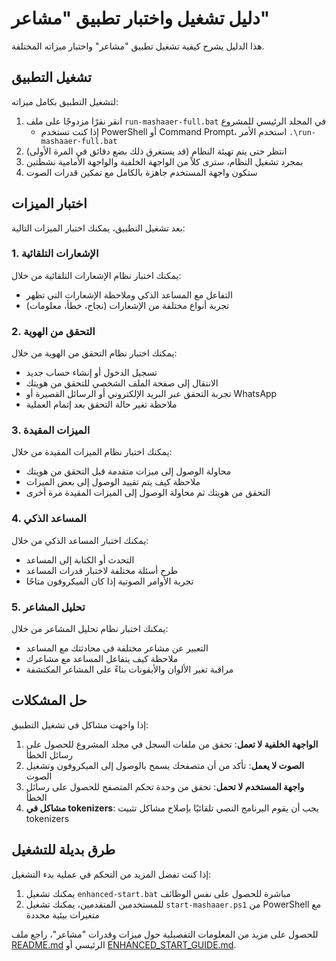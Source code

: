 # دليل تشغيل واختبار تطبيق "مشاعر"

هذا الدليل يشرح كيفية تشغيل تطبيق "مشاعر" واختبار ميزاته المختلفة.

## تشغيل التطبيق

لتشغيل التطبيق بكامل ميزاته:

1. انقر نقرًا مزدوجًا على ملف `run-mashaaer-full.bat` في المجلد الرئيسي للمشروع
   - إذا كنت تستخدم PowerShell أو Command Prompt، استخدم الأمر `.\run-mashaaer-full.bat`
2. انتظر حتى يتم تهيئة النظام (قد يستغرق ذلك بضع دقائق في المرة الأولى)
3. بمجرد تشغيل النظام، سترى كلاً من الواجهة الخلفية والواجهة الأمامية نشطتين
4. ستكون واجهة المستخدم جاهزة بالكامل مع تمكين قدرات الصوت

## اختبار الميزات

بعد تشغيل التطبيق، يمكنك اختبار الميزات التالية:

### 1. الإشعارات التلقائية

يمكنك اختبار نظام الإشعارات التلقائية من خلال:
- التفاعل مع المساعد الذكي وملاحظة الإشعارات التي تظهر
- تجربة أنواع مختلفة من الإشعارات (نجاح، خطأ، معلومات)

### 2. التحقق من الهوية

يمكنك اختبار نظام التحقق من الهوية من خلال:
- تسجيل الدخول أو إنشاء حساب جديد
- الانتقال إلى صفحة الملف الشخصي للتحقق من هويتك
- تجربة التحقق عبر البريد الإلكتروني أو الرسائل القصيرة أو WhatsApp
- ملاحظة تغير حالة التحقق بعد إتمام العملية

### 3. الميزات المقيدة

يمكنك اختبار نظام الميزات المقيدة من خلال:
- محاولة الوصول إلى ميزات متقدمة قبل التحقق من هويتك
- ملاحظة كيف يتم تقييد الوصول إلى بعض الميزات
- التحقق من هويتك ثم محاولة الوصول إلى الميزات المقيدة مرة أخرى

### 4. المساعد الذكي

يمكنك اختبار المساعد الذكي من خلال:
- التحدث أو الكتابة إلى المساعد
- طرح أسئلة مختلفة لاختبار قدرات المساعد
- تجربة الأوامر الصوتية إذا كان الميكروفون متاحًا

### 5. تحليل المشاعر

يمكنك اختبار نظام تحليل المشاعر من خلال:
- التعبير عن مشاعر مختلفة في محادثتك مع المساعد
- ملاحظة كيف يتفاعل المساعد مع مشاعرك
- مراقبة تغير الألوان والأيقونات بناءً على المشاعر المكتشفة

## حل المشكلات

إذا واجهت مشاكل في تشغيل التطبيق:

1. **الواجهة الخلفية لا تعمل**: تحقق من ملفات السجل في مجلد المشروع للحصول على رسائل الخطأ
2. **الصوت لا يعمل**: تأكد من أن متصفحك يسمح بالوصول إلى الميكروفون وتشغيل الصوت
3. **واجهة المستخدم لا تحمل**: تحقق من وحدة تحكم المتصفح للحصول على رسائل الخطأ
4. **مشاكل في tokenizers**: يجب أن يقوم البرنامج النصي تلقائيًا بإصلاح مشاكل تثبيت tokenizers

## طرق بديلة للتشغيل

إذا كنت تفضل المزيد من التحكم في عملية بدء التشغيل:

1. يمكنك تشغيل `enhanced-start.bat` مباشرة للحصول على نفس الوظائف
2. للمستخدمين المتقدمين، يمكنك تشغيل `start-mashaaer.ps1` من PowerShell مع متغيرات بيئية محددة

للحصول على مزيد من المعلومات التفصيلية حول ميزات وقدرات "مشاعر"، راجع ملف [README.md](../README.md) الرئيسي أو [ENHANCED_START_GUIDE.md](../ENHANCED_START_GUIDE.md).
